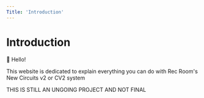 ```yaml
---
Title: 'Introduction'
---
```

# Introduction

:wave: Hello!

This website is dedicated to explain everything you can do with Rec Room's New Circuits v2 or CV2 system

THIS IS STILL AN UNGOING PROJECT AND NOT FINAL


